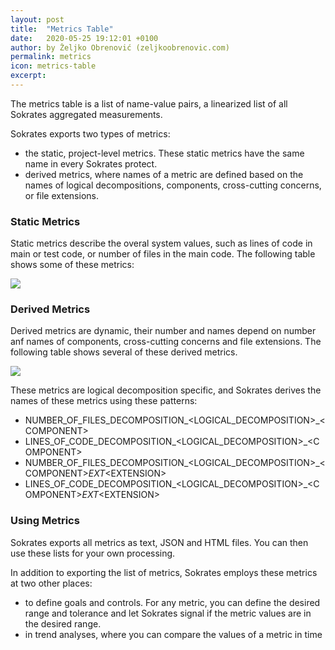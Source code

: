 ```yaml
---
layout: post
title:  "Metrics Table"
date:   2020-05-25 19:12:01 +0100
author: by Željko Obrenović (zeljkoobrenovic.com)
permalink: metrics
icon: metrics-table
excerpt:
---
```

The metrics table is a list of name-value pairs, a linearized list of all Sokrates aggregated measurements.

Sokrates exports two types of metrics:
 - the static, project-level metrics. These static metrics have the same name in every Sokrates protect.
 - derived metrics, where names of a metric are defined based on the names of logical decompositions, components, cross-cutting
 concerns, or file extensions.

### Static Metrics

Static metrics describe the overal system values, such as lines of code in main or test code, or number of files in the main code. The following table shows some of these metrics:

![](assets/images/sokrates/metrics-table.png)


### Derived Metrics

Derived metrics are dynamic, their number and names depend on number anf names of components, cross-cutting concerns and file extensions. The following table shows several of these derived metrics.

![](assets/images/sokrates/metrics-table-derived.png)

These metrics are logical decomposition specific, and Sokrates derives the names of these metrics using these patterns:

* NUMBER_OF_FILES_DECOMPOSITION_&lt;LOGICAL_DECOMPOSITION&gt;_&lt;COMPONENT&gt;
* LINES_OF_CODE_DECOMPOSITION_&lt;LOGICAL_DECOMPOSITION&gt;_&lt;COMPONENT&gt;
* NUMBER_OF_FILES_DECOMPOSITION_&lt;LOGICAL_DECOMPOSITION&gt;_&lt;COMPONENT&gt;_EXT_&lt;EXTENSION&gt;
* LINES_OF_CODE_DECOMPOSITION_&lt;LOGICAL_DECOMPOSITION&gt;_&lt;COMPONENT&gt;_EXT_&lt;EXTENSION&gt;


### Using Metrics

Sokrates exports all metrics as text, JSON and HTML files. You can then use these lists for your own processing.

In addition to exporting the list of metrics, Sokrates employs these metrics at two other places:
* to define goals and controls. For any metric, you can define the desired range and tolerance and let Sokrates signal if the metric values are in the desired range.
* in trend analyses, where you can compare the values of a metric in time

